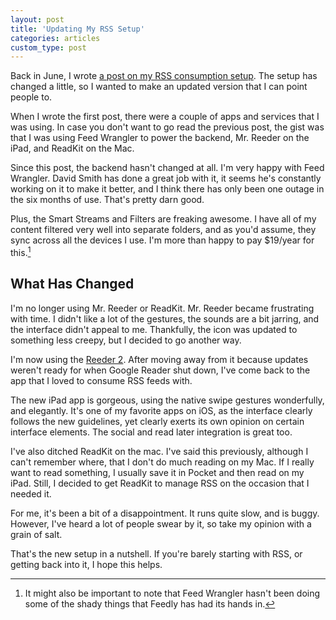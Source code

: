```yaml
---
layout: post
title: 'Updating My RSS Setup'
categories: articles
custom_type: post
---
```

Back in June, I wrote [a post on my RSS consumption setup](http://ttimsmith.com/2013/06/a-new-rss-setup/). The setup has changed a little, so I wanted to make an updated version that I can point people to.

When I wrote the first post, there were a couple of apps and services that I was using. In case you don't want to go read the previous post, the gist was that I was using Feed Wrangler to power the backend, Mr. Reeder on the iPad, and ReadKit on the Mac.

Since this post, the backend hasn't changed at all. I'm very happy with Feed Wrangler. David Smith has done a great job with it, it seems he's constantly working on it to make it better, and I think there has only been one outage in the six months of use. That's pretty darn good.

Plus, the Smart Streams and Filters are freaking awesome. I have all of my content filtered very well into separate folders, and as you'd assume, they sync across all the devices I use. I'm more than happy to pay $19/year for this.[^1]

## What Has Changed
I'm no longer using Mr. Reeder or ReadKit. Mr. Reeder became frustrating with time. I didn't like a lot of the gestures, the sounds are a bit jarring, and the interface didn't appeal to me. Thankfully, the icon was updated to something less creepy, but I decided to go another way.

I'm now using the [Reeder 2](http://reederapp.com/ios). After moving away from it because updates weren't ready for when Google Reader shut down, I've come back to the app that I loved to consume RSS feeds with.

The new iPad app is gorgeous, using the native swipe gestures wonderfully, and elegantly. It's one of my favorite apps on iOS, as the interface clearly follows the new guidelines, yet clearly exerts its own opinion on certain interface elements. The social and read later integration is great too.

I've also ditched ReadKit on the mac. I've said this previously, although I can't remember where, that I don't do much reading on my Mac. If I really want to read something, I usually save it in Pocket and then read on my iPad. Still, I decided to get ReadKit to manage RSS on the occasion that I needed it.

For me, it's been a bit of a disappointment. It runs quite slow, and is buggy. However, I've heard a lot of people swear by it, so take my opinion with a grain of salt.

That's the new setup in a nutshell. If you're barely starting with RSS, or getting back into it, I hope this helps.

[^1]: It might also be important to note that Feed Wrangler hasn't been doing some of the shady things that Feedly has had its hands in.

